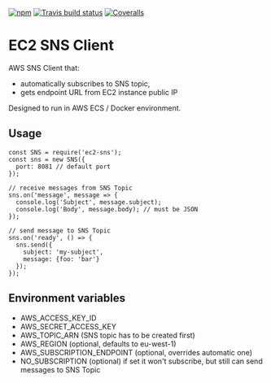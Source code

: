 [![npm](https://img.shields.io/npm/v/ec2-sns.svg)](https://www.npmjs.com/package/ec2-sns)
[![Travis build status](https://travis-ci.org/jaaaco/ec2-sns.svg?branch=master)](https://travis-ci.org/jaaaco/ec2-sns/) 
[![Coveralls](https://img.shields.io/coveralls/jaaaco/ec2-sns.svg)](https://coveralls.io/github/jaaaco/ec2-sns)

# EC2 SNS Client

AWS SNS Client that:
* automatically subscribes to SNS topic, 
* gets endpoint URL from EC2 instance public IP

Designed to run in AWS ECS / Docker environment.

## Usage

```
const SNS = require('ec2-sns');
const sns = new SNS({
  port: 8081 // default port
});

// receive messages from SNS Topic
sns.on('message', message => {
  console.log('Subject', message.subject);
  console.log('Body', message.body); // must be JSON
});

// send message to SNS Topic
sns.on('ready', () => {
  sns.send({
    subject: 'my-subject',
    message: {foo: 'bar'}
  });
});

```

## Environment variables 

* AWS_ACCESS_KEY_ID
* AWS_SECRET_ACCESS_KEY
* AWS_TOPIC_ARN (SNS topic has to be created first)
* AWS_REGION (optional, defaults to eu-west-1)
* AWS_SUBSCRIPTION_ENDPOINT (optional, overrides automatic one)
* NO_SUBSCRIPTION (optional) if set it won't subscribe, but still can send messages to SNS Topic

